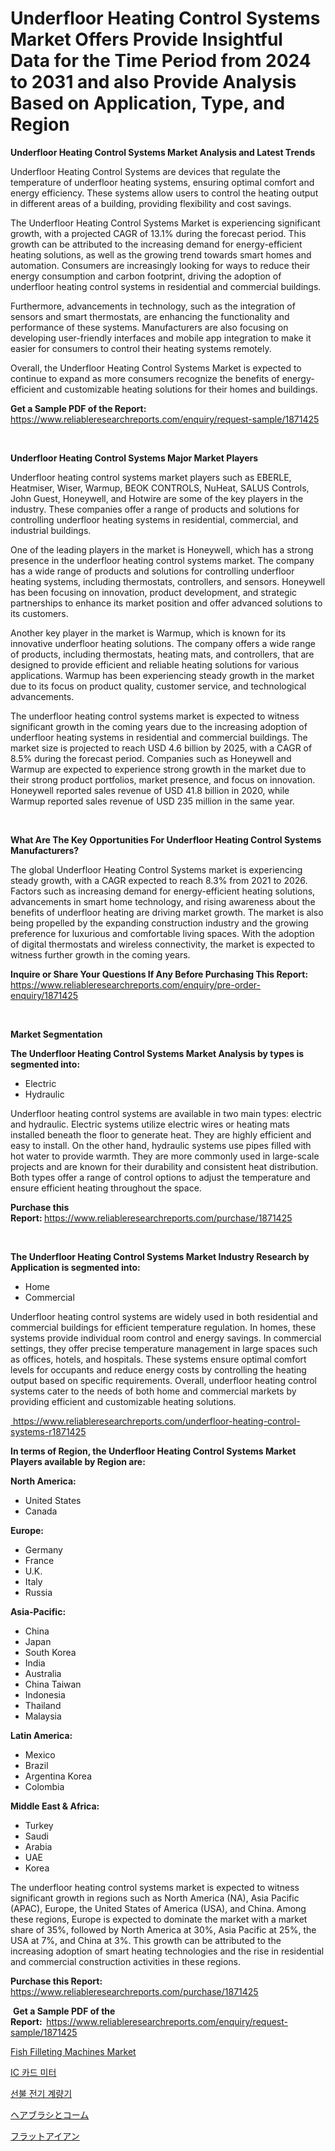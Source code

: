 <p><h1>Underfloor Heating Control Systems Market Offers Provide Insightful Data for the Time Period from 2024 to 2031 and also Provide Analysis Based on Application, Type, and Region</h1></p><p><strong>Underfloor Heating Control Systems Market Analysis and Latest Trends</strong></p>
<p><p>Underfloor Heating Control Systems are devices that regulate the temperature of underfloor heating systems, ensuring optimal comfort and energy efficiency. These systems allow users to control the heating output in different areas of a building, providing flexibility and cost savings.</p><p>The Underfloor Heating Control Systems Market is experiencing significant growth, with a projected CAGR of 13.1% during the forecast period. This growth can be attributed to the increasing demand for energy-efficient heating solutions, as well as the growing trend towards smart homes and automation. Consumers are increasingly looking for ways to reduce their energy consumption and carbon footprint, driving the adoption of underfloor heating control systems in residential and commercial buildings.</p><p>Furthermore, advancements in technology, such as the integration of sensors and smart thermostats, are enhancing the functionality and performance of these systems. Manufacturers are also focusing on developing user-friendly interfaces and mobile app integration to make it easier for consumers to control their heating systems remotely.</p><p>Overall, the Underfloor Heating Control Systems Market is expected to continue to expand as more consumers recognize the benefits of energy-efficient and customizable heating solutions for their homes and buildings.</p></p>
<p><strong>Get a Sample PDF of the Report:&nbsp;</strong> <a href="https://www.reliableresearchreports.com/enquiry/request-sample/1871425">https://www.reliableresearchreports.com/enquiry/request-sample/1871425</a></p>
<p>&nbsp;</p>
<p><strong>Underfloor Heating Control Systems Major Market Players</strong></p>
<p><p>Underfloor heating control systems market players such as EBERLE, Heatmiser, Wiser, Warmup, BEOK CONTROLS, NuHeat, SALUS Controls, John Guest, Honeywell, and Hotwire are some of the key players in the industry. These companies offer a range of products and solutions for controlling underfloor heating systems in residential, commercial, and industrial buildings.</p><p>One of the leading players in the market is Honeywell, which has a strong presence in the underfloor heating control systems market. The company has a wide range of products and solutions for controlling underfloor heating systems, including thermostats, controllers, and sensors. Honeywell has been focusing on innovation, product development, and strategic partnerships to enhance its market position and offer advanced solutions to its customers.</p><p>Another key player in the market is Warmup, which is known for its innovative underfloor heating solutions. The company offers a wide range of products, including thermostats, heating mats, and controllers, that are designed to provide efficient and reliable heating solutions for various applications. Warmup has been experiencing steady growth in the market due to its focus on product quality, customer service, and technological advancements.</p><p>The underfloor heating control systems market is expected to witness significant growth in the coming years due to the increasing adoption of underfloor heating systems in residential and commercial buildings. The market size is projected to reach USD 4.6 billion by 2025, with a CAGR of 8.5% during the forecast period. Companies such as Honeywell and Warmup are expected to experience strong growth in the market due to their strong product portfolios, market presence, and focus on innovation. Honeywell reported sales revenue of USD 41.8 billion in 2020, while Warmup reported sales revenue of USD 235 million in the same year.</p></p>
<p>&nbsp;</p>
<p><strong>What Are The Key Opportunities For Underfloor Heating Control Systems Manufacturers?</strong></p>
<p><p>The global Underfloor Heating Control Systems market is experiencing steady growth, with a CAGR expected to reach 8.3% from 2021 to 2026. Factors such as increasing demand for energy-efficient heating solutions, advancements in smart home technology, and rising awareness about the benefits of underfloor heating are driving market growth. The market is also being propelled by the expanding construction industry and the growing preference for luxurious and comfortable living spaces. With the adoption of digital thermostats and wireless connectivity, the market is expected to witness further growth in the coming years.</p></p>
<p><strong>Inquire or Share Your Questions If Any Before Purchasing This Report:</strong> <a href="https://www.reliableresearchreports.com/enquiry/pre-order-enquiry/1871425">https://www.reliableresearchreports.com/enquiry/pre-order-enquiry/1871425</a></p>
<p>&nbsp;</p>
<p><strong>Market Segmentation</strong></p>
<p><strong>The Underfloor Heating Control Systems Market Analysis by types is segmented into:</strong></p>
<p><ul><li>Electric</li><li>Hydraulic</li></ul></p>
<p><p>Underfloor heating control systems are available in two main types: electric and hydraulic. Electric systems utilize electric wires or heating mats installed beneath the floor to generate heat. They are highly efficient and easy to install. On the other hand, hydraulic systems use pipes filled with hot water to provide warmth. They are more commonly used in large-scale projects and are known for their durability and consistent heat distribution. Both types offer a range of control options to adjust the temperature and ensure efficient heating throughout the space.</p></p>
<p><strong>Purchase this Report:&nbsp;</strong><a href="https://www.reliableresearchreports.com/purchase/1871425">https://www.reliableresearchreports.com/purchase/1871425</a></p>
<p>&nbsp;</p>
<p><strong>The Underfloor Heating Control Systems Market Industry Research by Application is segmented into:</strong></p>
<p><ul><li>Home</li><li>Commercial</li></ul></p>
<p><p>Underfloor heating control systems are widely used in both residential and commercial buildings for efficient temperature regulation. In homes, these systems provide individual room control and energy savings. In commercial settings, they offer precise temperature management in large spaces such as offices, hotels, and hospitals. These systems ensure optimal comfort levels for occupants and reduce energy costs by controlling the heating output based on specific requirements. Overall, underfloor heating control systems cater to the needs of both home and commercial markets by providing efficient and customizable heating solutions.</p></p>
<p><a href="https://www.reliableresearchreports.com/underfloor-heating-control-systems-r1871425">&nbsp;https://www.reliableresearchreports.com/underfloor-heating-control-systems-r1871425</a></p>
<p><strong>In terms of Region, the Underfloor Heating Control Systems Market Players available by Region are:</strong></p>
<p>
    <p> <strong> North America: </strong>
        <ul>
            <li>United States</li>
            <li>Canada</li>
        </ul>
        </p> 
    <p> <strong> Europe: </strong>
        <ul>
            <li>Germany</li>
            <li>France</li>
            <li>U.K.</li>
            <li>Italy</li>
            <li>Russia</li>
        </ul>
        </p> 
    <p> <strong> Asia-Pacific: </strong>
        <ul>
            <li>China</li>
            <li>Japan</li>
            <li>South Korea</li>
            <li>India</li>
            <li>Australia</li>
            <li>China Taiwan</li>
            <li>Indonesia</li>
            <li>Thailand</li>
            <li>Malaysia</li>
        </ul>
        </p> 
    <p> <strong> Latin America: </strong>
        <ul>
            <li>Mexico</li>
            <li>Brazil</li>
            <li>Argentina Korea</li>
            <li>Colombia</li>
        </ul>
        </p> 
    <p> <strong> Middle East & Africa: </strong>
        <ul>
            <li>Turkey</li>
            <li>Saudi</li>
            <li>Arabia</li>
            <li>UAE</li>
            <li>Korea</li>
        </ul>
    </p>
    </p>
<p><p>The underfloor heating control systems market is expected to witness significant growth in regions such as North America (NA), Asia Pacific (APAC), Europe, the United States of America (USA), and China. Among these regions, Europe is expected to dominate the market with a market share of 35%, followed by North America at 30%, Asia Pacific at 25%, the USA at 7%, and China at 3%. This growth can be attributed to the increasing adoption of smart heating technologies and the rise in residential and commercial construction activities in these regions.</p></p>
<p><strong>Purchase this Report: </strong><a href="https://www.reliableresearchreports.com/purchase/1871425">https://www.reliableresearchreports.com/purchase/1871425</a></p>
<p>&nbsp;<strong>Get a Sample PDF of the Report:&nbsp;&nbsp;</strong><a href="https://www.reliableresearchreports.com/enquiry/request-sample/1871425">https://www.reliableresearchreports.com/enquiry/request-sample/1871425</a></p>
<p><strong></strong></p>
<p><p><a href="https://github.com/juniordelafrance/Market-Research-Report-List-3/blob/main/fish-filleting-machines-market.md">Fish Filleting Machines Market</a></p><p><a href="https://github.com/giancarlo642004/Market-Research-Report-List-1/blob/main/718304033446.md">IC 카드 미터</a></p><p><a href="https://github.com/lkwggful07722/Market-Research-Report-List-1/blob/main/192258233447.md">선불 전기 계량기</a></p><p><a href="https://github.com/zjkmgcs938405/Market-Research-Report-List-1/blob/main/334111037396.md">ヘアブラシとコーム</a></p><p><a href="https://github.com/mohamedbakry57/Market-Research-Report-List-3/blob/main/492241337395.md">フラットアイアン</a></p></p>